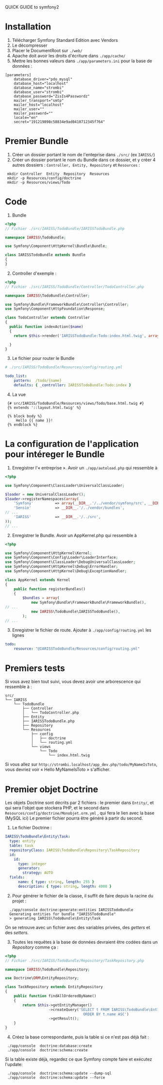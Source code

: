 QUICK GUIDE to symfony2

# Installation

 1. Télécharger Symfony Standard Edition avec Vendors
 2. Le décompresser 
 3. Placer le DocumentRoot sur `./web/`
 4. Apache doit avoir les droits d'écriture dans `./app/cache/`
 5. Mettre les bonnes valeurs dans `./app/parameters.ini` pour la base de données :

```
[parameters]
    database_driver="pdo_mysql"
    database_host="localhost"
    database_name="strombi"
    database_user="strombi"
    database_password="ZisIs4Passwordz"
    mailer_transport="smtp"
    mailer_host="localhost"
    mailer_user=""
    mailer_password=""
    locale="en"
    secret="191219898c58834e9ad0410712345f764"

```
# Premier Bundle

 1. Créer un dossier portant le nom de l'enteprise dans `./src/` (ex `IARISS/`)
 2. Créer un dossier portant le nom du Bundle dans ce dossier, et y créer 4 autres dossiers : `Controller, Entity, Repository` et `Resources` :

```
 mkdir Controller  Entity  Repository  Resources
 mkdir -p Resources/config/doctrine
 mkdir -p Resources/views/Todo
```

# Code

 1. Bundle

```php
<?php
// Fichier ./src/IARISS/TodoBundle/IARISSTodoBundle.php

namespace IARISS\TodoBundle;

use Symfony\Component\HttpKernel\Bundle\Bundle;

class IARISSTodoBundle extends Bundle
{
}

```
 2. Controller d'exemple :

```php
<?php
// Fichier ./src/IARISS/TodoBundle/Controller/TodoController.php

namespace IARISS\TodoBundle\Controller;

use Symfony\Bundle\FrameworkBundle\Controller\Controller;
use Symfony\Component\HttpFoundation\Response;

class TodoController extends Controller
{
  public function indexAction($name)
  {
    return $this->render('IARISSTodoBundle:Todo:index.html.twig', array('name' => $name));

  }
}
```
 3. Le fichier pour router le Bundle

```yaml
# ./src/IARISS/TodoBundle/Resources/config/routing.yml

todo_list:
    pattern:  /todo/{name}
    defaults: { _controller: IARISSTodoBundle:Todo:index }
```

 4. La vue

```twig
 {# src/IARISS/TodoBundle/Resources/views/Todo/base.html.twig #}
 {% extends '::layout.html.twig' %}

 {% block body %}
     Hello {{ name }}!
 {% endblock %} 

```

# La configuration de l'application pour intéreger le Bundle

 1. Enregistrer l'« entreprise ». Avoir un `./app/autoload.php` qui ressemble à 

```php
<?php

use Symfony\Component\ClassLoader\UniversalClassLoader;

$loader = new UniversalClassLoader();
$loader->registerNamespaces(array(
    'Symfony'          => array(__DIR__.'/../vendor/symfony/src', __DIR__.'/../vendor/bundles'),
    'Sensio'           => __DIR__.'/../vendor/bundles',
// ...
    'IARISS'           => __DIR__.'/../src',
));
// ...
```

 2. Enregistrer le Bundle. Avoir un AppKernel.php qui ressemble à

```php
<?php

use Symfony\Component\HttpKernel\Kernel;
use Symfony\Component\Config\Loader\LoaderInterface;
use Symfony\Component\ClassLoader\DebugUniversalClassLoader;
use Symfony\Component\HttpKernel\Debug\ErrorHandler;
use Symfony\Component\HttpKernel\Debug\ExceptionHandler;

class AppKernel extends Kernel
{
    public function registerBundles()
    {
        $bundles = array(
            new Symfony\Bundle\FrameworkBundle\FrameworkBundle(),
// ...
            new IARISS\TodoBundle\IARISSTodoBundle(),
        );
// ...
```

 3. Enregistrer le fichier de route. Ajouter à `./app/config/routing.yml` les lignes

```yaml
todo:
    resource: "@IARISSTodoBundle/Resources/config/routing.yml"
```

# Premiers tests

Si vous avez bien tout suivi, vous devez avoir une arborescence qui ressemble à :

```
src/
└── IARISS
    └── TodoBundle
        ├── Controller
        │   └── TodoController.php
        ├── Entity
        ├── IARISSTodoBundle.php
        ├── Repository
        └── Resources
            ├── config
            │   ├── doctrine
            │   └── routing.yml
            └── views
                └── Todo
                    └── index.html.twig

```

Si vous allez sur `http://strombi.localhost/app_dev.php/todo/MyNameIsToto`, vous devriez voir « Hello MyNameIsToto » s'afficher.

# Premier objet Doctrine

Les objets Doctrine sont décrits par 2 fichiers : le premier dans `Entity/`, et qui sera l'objet que stockera PHP, et le second dans `Resources/config/doctrine/Monobjet.orm.yml` , qui fera le lien avec la base (MySQL ici)
Le premier fichier pourra être généré à partir du second.

 1. Le fichier Doctrine :

```yaml
IARISS\TodoBundle\Entity\Task:
  type: entity
  table: task
  repositoryClass: IARISS\TodoBundle\Repository\TaskRepository
  id:
    id:
      type: integer
      generator:
        strategy: AUTO
  fields:
      name: { type: string, length: 255 }
      description: { type: string, length: 4000 }
```

 2. Pour générer le fichier de la classe, il suffit de faire depuis la racine du projet :

```
  ./app/console doctrine:generate:entities IARISSTodoBundle
  Generating entities for bundle "IARISSTodoBundle"
  > generating IARISS\TodoBundle\Entity\Task

```
On se retrouve avec un fichier avec des variables privées, des _getters_ et des _setters_.

 3. Toutes les requêtes à la base de données devraient être codées dans un _Repository_ comme ça :

```php
<?php
// Fichier ./src/IARISS/TodoBundle/Repository/TaskRepository.php

namespace IARISS\TodoBundle\Repository;

use Doctrine\ORM\EntityRepository;

class TaskRepository extends EntityRepository
{
    public function findAllOrderedByName()
    {
        return $this->getEntityManager()
                    ->createQuery('SELECT t FROM IARISS\TodoBundle\Entity\Task t
                                    ORDER BY t.name ASC')
                    ->getResult();
    }
}
```

 4. Créez la base correspondante, puis la table si ce n'est pas déjà fait :

```
 ./app/console  doctrine:database:create 
 ./app/console  doctrine:schema:create
```
Si la table existe déjà, regardez ce que Symfony compte faire et exécutez l'update:

```
 ./app/console  doctrine:schema:update --dump-sql
 ./app/console  doctrine:schema:update --force
```